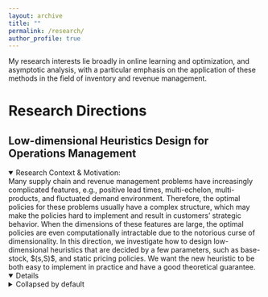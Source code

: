```yaml
---
layout: archive
title: ""
permalink: /research/
author_profile: true
---
```

My research interests lie broadly in online learning and optimization, and asymptotic analysis, with a particular emphasis on the application of these methods in the field of inventory and revenue management.


Research Directions
==============

Low-dimensional Heuristics Design for Operations Management
--------
<details open>
  <summary> Research Context & Motivation: </summary>
  Many supply chain and revenue management problems have increasingly complicated features, e.g., positive lead times, multi-echelon, multi-products, and fluctuated demand environment. Therefore, the optimal policies for these problems usually have a complex structure, which may make the policies hard to implement and result in customers’ strategic behavior. When the dimensions of these features are large, the optimal policies are even computationally intractable due to the notorious curse of dimensionality. In this direction, we investigate how to design low-dimensional heuristics that are decided by a few parameters, such as base-stock, $(s,S)$, and static pricing policies. We want the new heuristic to be both easy to implement in practice and have a good theoretical guarantee.
</details open>

<details open>

<details>
  <summary>Collapsed by default</summary>
  This section was collapsed by default!
</details>

